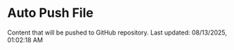 # Auto Push File

Content that will be pushed to GitHub repository.
Last updated: 08/13/2025, 01:02:18 AM